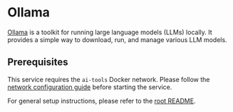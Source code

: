 # Ollama

[Ollama](https://ollama.com) is a toolkit for running large language models (LLMs) locally. It provides a simple way to download, run, and manage various LLM models.

## Prerequisites

This service requires the `ai-tools` Docker network. Please follow the [network configuration guide](../_docs/ai_tools_network.md) before starting the service.

For general setup instructions, please refer to the [root README](../README.md).
